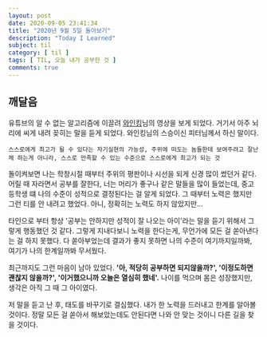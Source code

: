 ```yaml
---
layout: post
date: 2020-09-05 23:41:34
title: "2020년 9월 5일 돌아보기"
description: "Today I Learned"
subject: til
category: [ til ]
tags: [ TIL, 오늘 내가 공부한 것 ]
comments: true
---
```


## 깨달음

유튜브의 알 수 없는 알고리즘에 이끌려 [와인킹](https://youtu.be/69gSw7Z9TPg)님의 영상을 보게 되었다. 거기서 아주 뇌리에 씨게 내려 꽂히는 말을 듣게 되었다. 와인킹님의 스승이신 피터님께서 하신 말이다.

`스스로에게 최고가 될 수 있다는 자기실현의 가능성, 주위에 떠도는 놈들한테 보여주려고 잘난 체 하는게 아니라, 스스로 만족할 수 있는 수준으로 스스로에게 최고가 되는 것`

돌이켜보면 나는 학창시절 때부터 주위의 평판이나 시선을 되게 신경 많이 썼던거 같다. 어릴 때 자라면서 공부를 잘한다, 너는 머리가 좋구나 같은 말들을 많이 들었는데, 중고등학생 떄 나의 수준이 성적으로 결정된다는 걸 알게 되었다. 그 때부터 노력은 했지만 그런 티를 안 내려고 했었다. 아니, 정확히는 노력도 하지 않았지만...

타인으로 부터 항상 '공부는 안하지만 성적이 잘 나오는 아이'라는 말을 듣기 위해서 그렇게 행동했던 것 같다. 그렇게 지내다보니 노력을 한다는게, 무언가에 모든 걸 쏟아낸다는 걸 하지 못했다. 다 쏟아부었는데 결과가 좋지 못하면 나의 수준이 여기까지일까봐, 여기가 나의 한계일까봐 무서웠다.

최근까지도 그런 마음이 남아 있었다. **'아, 적당히 공부하면 되지않을까?', '이정도하면 괜찮지 않을까?', '이거했으니까 오늘은 열심히 했네'.** 나이를 먹으며 몸은 성장했지만, 생각은 아직 그 때 그 아이였다.

저 말을 듣고 난 후, 태도를 바꾸기로 결심했다. 내가 한 노력을 드러내고 한계를 알아볼 것이다. 정말 모든 걸 쏟아서 해보았는데도 안된다면 나와 안 맞는 것이니 다른 길을 찾을 것이다.

